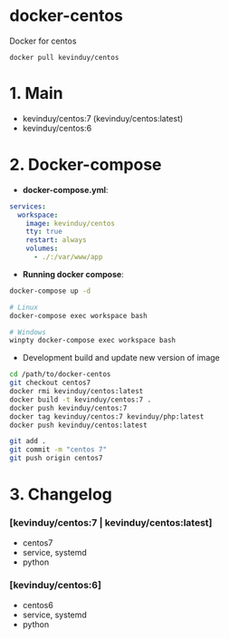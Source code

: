 # docker-centos
Docker for centos

`docker pull kevinduy/centos`

# 1. Main

- kevinduy/centos:7 (kevinduy/centos:latest)
- kevinduy/centos:6

# 2. Docker-compose

- __docker-compose.yml__:

```yaml
services:
  workspace:
    image: kevinduy/centos
    tty: true
    restart: always
    volumes:
      - ./:/var/www/app
```

- __Running docker compose__:

```sh
docker-compose up -d

# Linux
docker-compose exec workspace bash

# Windows
winpty docker-compose exec workspace bash
```

- Development build and update new version of image
```sh
cd /path/to/docker-centos
git checkout centos7
docker rmi kevinduy/centos:latest
docker build -t kevinduy/centos:7 .
docker push kevinduy/centos:7
docker tag kevinduy/centos:7 kevinduy/php:latest
docker push kevinduy/centos:latest

git add .
git commit -m "centos 7"
git push origin centos7
```

# 3. Changelog

### [kevinduy/centos:7 | kevinduy/centos:latest]
- centos7
- service, systemd
- python

### [kevinduy/centos:6]
- centos6
- service, systemd
- python
